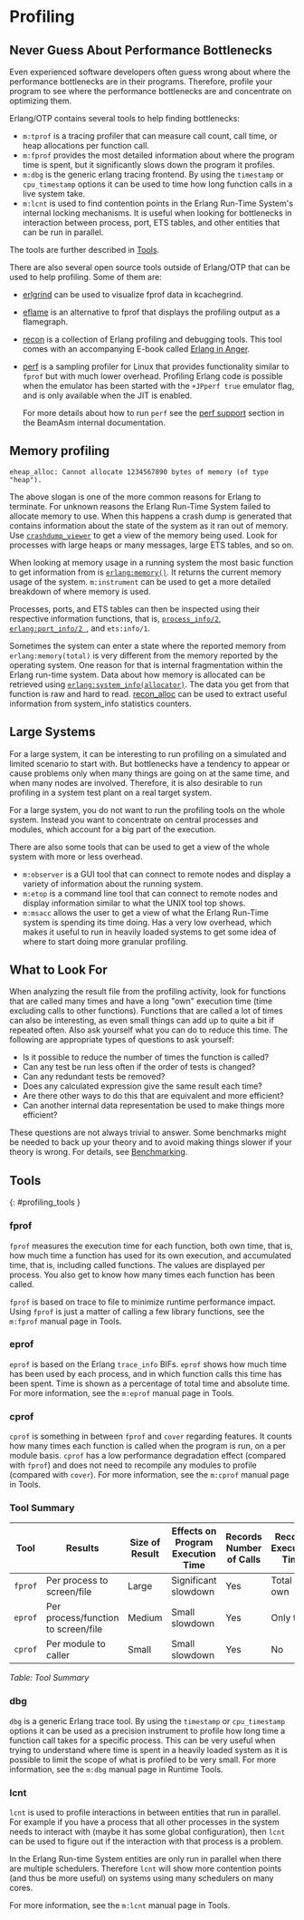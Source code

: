 <!--
%CopyrightBegin%

Copyright Ericsson AB 2023-2024. All Rights Reserved.

Licensed under the Apache License, Version 2.0 (the "License");
you may not use this file except in compliance with the License.
You may obtain a copy of the License at

    http://www.apache.org/licenses/LICENSE-2.0

Unless required by applicable law or agreed to in writing, software
distributed under the License is distributed on an "AS IS" BASIS,
WITHOUT WARRANTIES OR CONDITIONS OF ANY KIND, either express or implied.
See the License for the specific language governing permissions and
limitations under the License.

%CopyrightEnd%
-->
# Profiling

## Never Guess About Performance Bottlenecks

Even experienced software developers often guess wrong about where the
performance bottlenecks are in their programs. Therefore, profile your program
to see where the performance bottlenecks are and concentrate on optimizing them.

Erlang/OTP contains several tools to help finding bottlenecks:

- `m:tprof` is a tracing profiler that can measure call count, call time, or
  heap allocations per function call.
- `m:fprof` provides the most detailed information about where the program time
  is spent, but it significantly slows down the program it profiles.
- `m:dbg` is the generic erlang tracing frontend. By using the `timestamp` or
  `cpu_timestamp` options it can be used to time how long function calls in a
  live system take.
- `m:lcnt` is used to find contention points in the Erlang Run-Time System's
  internal locking mechanisms. It is useful when looking for bottlenecks in
  interaction between process, port, ETS tables, and other entities that can be
  run in parallel.

The tools are further described in [Tools](profiling.md#profiling_tools).

There are also several open source tools outside of Erlang/OTP that can be used
to help profiling. Some of them are:

- [erlgrind](https://github.com/isacssouza/erlgrind) can be used to visualize
  fprof data in kcachegrind.
- [eflame](https://github.com/proger/eflame) is an alternative to fprof that
  displays the profiling output as a flamegraph.
- [recon](https://ferd.github.io/recon/index.html) is a collection of Erlang
  profiling and debugging tools. This tool comes with an accompanying E-book
  called [Erlang in Anger](https://www.erlang-in-anger.com/).
- [perf](https://perf.wiki.kernel.org/index.php/Main_Page) is a sampling
  profiler for Linux that provides functionality similar to `fprof` but with
  much lower overhead. Profiling Erlang code is possible when the emulator has
  been started with the `+JPperf true` emulator flag, and is only available when
  the JIT is enabled.

  For more details about how to run `perf` see the
  [perf support](`e:erts:beamasm.md#linux-perf-support`) section in the BeamAsm
  internal documentation.

## Memory profiling

```text
eheap_alloc: Cannot allocate 1234567890 bytes of memory (of type "heap").
```

The above slogan is one of the more common reasons for Erlang to terminate. For
unknown reasons the Erlang Run-Time System failed to allocate memory to use.
When this happens a crash dump is generated that contains information about the
state of the system as it ran out of memory. Use
[`crashdump_viewer`](`e:observer:cdv_cmd.md`) to get a view of the memory being
used. Look for processes with large heaps or many messages, large ETS tables,
and so on.

When looking at memory usage in a running system the most basic function to get
information from is [`erlang:memory()`](`erlang:memory/0`). It returns the
current memory usage of the system. `m:instrument` can be used to get a more
detailed breakdown of where memory is used.

Processes, ports, and ETS tables can then be inspected using their respective
information functions, that is,
[`process_info/2`](`m:erlang#process_info_memory`),
[`erlang:port_info/2 `](`m:erlang#port_info_memory`), and `ets:info/1`.

Sometimes the system can enter a state where the reported memory from
`erlang:memory(total)` is very different from the memory reported by
the operating system. One reason for that is internal fragmentation
within the Erlang run-time system.  Data about how memory is allocated
can be retrieved using
[`erlang:system_info(allocator)`](`m:erlang#system_info_allocator`). The
data you get from that function is raw and hard to read.
[recon_alloc](http://ferd.github.io/recon/recon_alloc.html) can
be used to extract useful information from system_info statistics
counters.

## Large Systems

For a large system, it can be interesting to run profiling on a simulated and
limited scenario to start with. But bottlenecks have a tendency to appear or
cause problems only when many things are going on at the same time, and when
many nodes are involved. Therefore, it is also desirable to run profiling in a
system test plant on a real target system.

For a large system, you do not want to run the profiling tools on the whole
system. Instead you want to concentrate on central processes and modules, which
account for a big part of the execution.

There are also some tools that can be used to get a view of the whole system
with more or less overhead.

- `m:observer` is a GUI tool that can connect to remote nodes and display a
  variety of information about the running system.
- `m:etop` is a command line tool that can connect to remote nodes and display
  information similar to what the UNIX tool top shows.
- `m:msacc` allows the user to get a view of what the Erlang Run-Time system is
  spending its time doing. Has a very low overhead, which makes it useful to run
  in heavily loaded systems to get some idea of where to start doing more
  granular profiling.

## What to Look For

When analyzing the result file from the profiling activity, look for functions
that are called many times and have a long "own" execution time (time excluding
calls to other functions). Functions that are called a lot of times can also be
interesting, as even small things can add up to quite a bit if repeated often.
Also ask yourself what you can do to reduce this time. The following are
appropriate types of questions to ask yourself:

- Is it possible to reduce the number of times the function is called?
- Can any test be run less often if the order of tests is changed?
- Can any redundant tests be removed?
- Does any calculated expression give the same result each time?
- Are there other ways to do this that are equivalent and more efficient?
- Can another internal data representation be used to make things more
  efficient?

These questions are not always trivial to answer. Some benchmarks might be
needed to back up your theory and to avoid making things slower if your theory
is wrong. For details, see [Benchmarking](benchmarking.md).

## Tools

[](){: #profiling_tools }

### fprof

`fprof` measures the execution time for each function, both own time, that is,
how much time a function has used for its own execution, and accumulated time,
that is, including called functions. The values are displayed per process. You
also get to know how many times each function has been called.

`fprof` is based on trace to file to minimize runtime performance impact. Using
`fprof` is just a matter of calling a few library functions, see the `m:fprof`
manual page in Tools.

### eprof

`eprof` is based on the Erlang `trace_info` BIFs. `eprof` shows how much time
has been used by each process, and in which function calls this time has been
spent. Time is shown as a percentage of total time and absolute time. For more
information, see the `m:eprof` manual page in Tools.

### cprof

`cprof` is something in between `fprof` and `cover` regarding features. It
counts how many times each function is called when the program is run, on a per
module basis. `cprof` has a low performance degradation effect (compared with
`fprof`) and does not need to recompile any modules to profile (compared with
`cover`). For more information, see the `m:cprof` manual page in Tools.

### Tool Summary

| Tool    | Results                             | Size of Result | Effects on Program Execution Time | Records Number of Calls | Records Execution Time | Records Called by | Records Garbage Collection |
| ------- | ----------------------------------- | -------------- | --------------------------------- | ----------------------- | ---------------------- | ----------------- | -------------------------- |
| `fprof` | Per process to screen/file          | Large          | Significant slowdown              | Yes                     | Total and own          | Yes               | Yes                        |
| `eprof` | Per process/function to screen/file | Medium         | Small slowdown                    | Yes                     | Only total             | No                | No                         |
| `cprof` | Per module to caller                | Small          | Small slowdown                    | Yes                     | No                     | No                | No                         |

_Table: Tool Summary_

### dbg

`dbg` is a generic Erlang trace tool. By using the `timestamp` or
`cpu_timestamp` options it can be used as a precision instrument to profile how
long time a function call takes for a specific process. This can be very useful
when trying to understand where time is spent in a heavily loaded system as it
is possible to limit the scope of what is profiled to be very small. For more
information, see the `m:dbg` manual page in Runtime Tools.

### lcnt

`lcnt` is used to profile interactions in between entities that run in parallel.
For example if you have a process that all other processes in the system needs
to interact with (maybe it has some global configuration), then `lcnt` can be
used to figure out if the interaction with that process is a problem.

In the Erlang Run-time System entities are only run in parallel when there are
multiple schedulers. Therefore `lcnt` will show more contention points (and thus
be more useful) on systems using many schedulers on many cores.

For more information, see the `m:lcnt` manual page in Tools.
